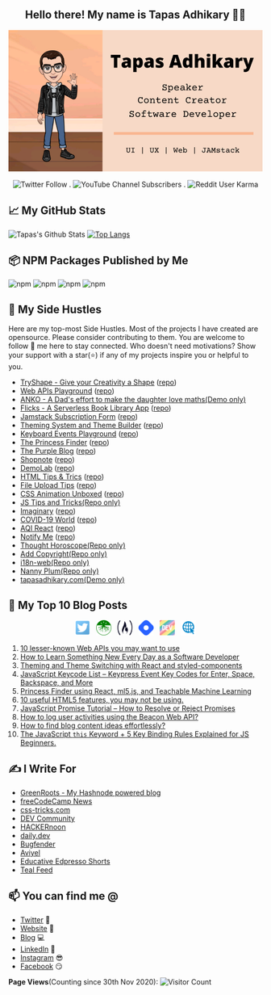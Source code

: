 <h2 align="center">Hello there! My name is Tapas Adhikary 👋🤓</h2>

<p align=center>
<img src="./images/profile.png" alt="profile" />
</p>


<p align=center>
  <img alt="Twitter Follow" height="30px" src="https://img.shields.io/twitter/follow/tapasadhikary?label=Friends%20on%20Twitter&style=social">  . 
  <img alt="YouTube Channel Subscribers" height="30px" src="https://img.shields.io/youtube/channel/subscribers/UCaYr5yxgOyk599Mnb3TGh-g?label=Subscribers&style=social"> . 
  <img alt="Reddit User Karma" height="30px" src="https://img.shields.io/reddit/user-karma/combined/atapas?label=Reddit%20Karma&style=social">
</p>


## 📈 My GitHub Stats  
![Tapas's Github Stats](https://github-readme-stats.vercel.app/api?username=atapas&show_icons=true&theme=radical)
[![Top Langs](https://github-readme-stats.vercel.app/api/top-langs/?username=atapas&layout=compact)](https://github.com/anuraghazra/github-readme-stats)

## 📦 NPM Packages Published by Me
![npm](https://img.shields.io/npm/dt/react-notification-timeline?label=react-notification-timeline&style=plastic)
![npm](https://img.shields.io/npm/dt/i18n-web?label=i18n-web&style=plastic)
![npm](https://img.shields.io/npm/dt/react-clip-path?label=react-clip-path&style=plastic) 
![npm](https://img.shields.io/npm/dt/gatsby-source-harperdb?label=gatsby-source-harperdb)

## 🚀 My Side Hustles
Here are my top-most Side Hustles. Most of the projects I have created are opensource. Please consider contributing to them. You are welcome to follow 🤝 me here to stay connected. Who doesn't need motivations? Show your support with a star(⭐) if any of my projects inspire you or helpful to you. 


<!-- MY-SHOWOFF-PROJECTS:START -->
- [TryShape - Give your Creativity a Shape](https://tryshape.vercel.app/) ([repo](https://github.com/TryShape/tryshape))
- [Web APIs Playground](http://js-webapis.netlify.app/) ([repo](https://github.com/atapas/webapis-playground))
- [ANKO - A Dad's effort to make the daughter love maths(Demo only)](https://anko.netlify.com/)
- [Flicks - A Serverless Book Library App](https://flicks.gatsbyjs.io/) ([repo](https://github.com/atapas/flicks))
- [Jamstack Subscription Form](https://subscription-form.netlify.app) ([repo](https://github.com/atapas/jamstack-subscription-form))
- [Theming System and Theme Builder](https://theme-builder.netlify.app/) ([repo](https://github.com/atapas/theme-builder))
- [Keyboard Events Playground](https://keyevents.netlify.app/) ([repo](https://github.com/atapas/js-keyevents-demo))
- [The Princess Finder](http://princess-finder.netlify.app/) ([repo](https://github.com/atapas/princess-finder))
- [The Purple Blog](https://gatsby-bugfender.netlify.app/) ([repo](https://github.com/atapas/gatsby-bugfender))
- [Shopnote](https://shopnote.netlify.app/) ([repo](https://github.com/atapas/shopnote))
- [DemoLab](https://demo.greenroots.info/) ([repo](https://github.com/atapas/demolab))
- [HTML Tips & Trics](https://html5-tips.netlify.app/) ([repo](https://github.com/atapas/html-tips-tricks))
- [File Upload Tips](https://html-file-upload.netlify.app/) ([repo](https://github.com/atapas/html-file-upload))
- [CSS Animation Unboxed](https://css-animation-fun.netlify.app/) ([repo](https://github.com/atapas/learn-css-animation/))
- [JS Tips and Tricks(Repo only)](https://github.com/atapas/js-tips-tricks)
- [Imaginary](https://imaginary.netlify.app/) ([repo](https://github.com/atapas/imaginary))
- [COVID-19 World](https://covid-19-world.netlify.com/) ([repo](https://github.com/atapas/covid-19))
- [AQI React](https://air-quality-index.netlify.com/) ([repo](https://github.com/atapas/aqi-react))
- [Notify Me](https://notify-timeline.netlify.app/) ([repo](https://github.com/atapas/notifyme))
- [Thought Horoscope(Repo only)](https://github.com/atapas/thought-horoscope)
- [Add Copyright(Repo only)](https://github.com/atapas/add-copyright)
- [i18n-web(Repo only)](https://github.com/atapas/i18n-js-npm) 
- [Nanny Plum(Repo only)](https://github.com/atapas/nanny-plum)
- [tapasadhikary.com(Demo only)](https://tapasadhikary.com)
<!-- MY-SHOWOFF-PROJECTS:END -->


## 📰 My Top 10 Blog Posts

<p align="center">
<a href="https://twitter.com/tapasadhikary" target="_blank"><img height="30" width="30" src="./social/twitter.png"></a>&nbsp;&nbsp;
<a href="https://blog.greenroots.info/" target="_blank"><img height="30" width="30" src="./social/500x500.png"></a>&nbsp;&nbsp;
<a href="https://www.freecodecamp.org/news/author/tapas/" target="_blank"><img height="30" width="30" src="./social/fcc_secondary_small.jpg"></a>&nbsp;&nbsp;
<a href="https://hashnode.com/@atapas" target="_blank"><img height="30" width="30" src="./social/hashnode.png"></a>&nbsp;&nbsp;
<a href="https://dev.to/atapas"  target="_blank"><img height="30" width="30" src="./social/devto.png"></a>&nbsp;&nbsp;
<a href="https://tapasadhikary.com"  target="_blank"><img height="30" width="30" src="./social/website.png"></a>
</p>

<!-- BLOG-POST-LIST:START -->
1. [10 lesser-known Web APIs you may want to use](https://blog.greenroots.info/10-lesser-known-web-apis-you-may-want-to-use-ckejv75cr012y70s158n85yhn)
1. [How to Learn Something New Every Day as a Software Developer](https://www.freecodecamp.org/news/learn-something-new-every-day-as-a-software-developer/)
1. [Theming and Theme Switching with React and styled-components](https://css-tricks.com/theming-and-theme-switching-with-react-and-styled-components/)
1. [JavaScript Keycode List – Keypress Event Key Codes for Enter, Space, Backspace, and More](https://www.freecodecamp.org/news/javascript-keycode-list-keypress-event-key-codes/)
1. [Princess Finder using React, ml5.js, and Teachable Machine Learning](https://blog.greenroots.info/princess-finder-using-react-ml5js-and-teachable-machine-learning-ckj8288ch03gew7s1ht1u3pmu)
1. [10 useful HTML5 features, you may not be using.](https://dev.to/atapas/10-useful-html5-features-you-may-not-be-using-2bk0)
1. [JavaScript Promise Tutorial – How to Resolve or Reject Promises](https://www.freecodecamp.org/news/javascript-promise-tutorial-how-to-resolve-or-reject-promises-in-js/)
1. [How to log user activities using the Beacon Web API?](https://blog.greenroots.info/how-to-log-user-activities-using-the-beacon-web-api-ckgq6s7k0094do9s15udf767u)
1. [How to find blog content ideas effortlessly?](https://blog.greenroots.info/how-to-find-blog-content-ideas-effortlessly-ckghrjv5200o7rhs1ewn40102)
1. [The JavaScript `this` Keyword + 5 Key Binding Rules Explained for JS Beginners.](https://www.freecodecamp.org/news/javascript-this-keyword-binding-rules/)

<!-- BLOG-POST-LIST:END -->

## ✍️ I Write For
<!-- I-WRITE-FOR:START -->
- [GreenRoots - My Hashnode powered blog](https://blog.greenroots.info/)
- [freeCodeCamp News](https://www.freecodecamp.org/news/author/tapas/)
- [css-tricks.com](https://css-tricks.com/author/tapasadhikary/)
- [DEV Community](https://dev.to/atapas)
- [HACKERnoon](https://hackernoon.com/u/greenroots)
- [daily.dev](https://app.daily.dev/atapas)
- [Bugfender](https://bugfender.com/blog/author/tapasadhikary/)
- [Aviyel](https://aviyel.com/discussions)
- [Educative Edpresso Shorts](https://www.educative.io/profile/view/6363232210518016)
- [Teal Feed](https://tealfeed.com/tapasadhikary54b)
<!-- I-WRITE-FOR:END -->


## 📫 You can find me @
<!-- YOU-CAN-FIND-ME:START -->
- [Twitter](https://twitter.com/tapasadhikary) 🐤
- [Website](https://tapasadhikary.com/) 🔗
- [Blog](https://blog.greenroots.info/) 💻
- [LinkedIn](https://www.linkedin.com/in/tapasadhikary/) 💼
- [Instagram](https://www.instagram.com/tapas.adhikary/) 😎
- [Facebook](https://www.facebook.com/tapasadhi) 😏
<!-- YOU-CAN-FIND-ME:END -->

**Page Views**(Counting since 30th Nov 2020): ![Visitor Count](https://profile-counter.glitch.me/atapas/count.svg)
